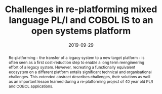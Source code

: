---
abstract: Re-platforming - the transfer of a legacy system to a new target platform
  - is often seen as a first cost-reduction step to enable a long term reengineering
  effort of a legacy system. However, recreating a functionally equivalent ecosystem
  on a different platform entails significant technical and organisational challenges.
  This extended abstract describes challenges, their solutions as well as an important
  lesson learned during a re-platforming project of 40 year old PL/I and COBOL applications.
authors:
- Thomas Wagner
- Christian Brem
- Stefan Strobl
- Thomas Grechenig
date: '2019-09-29'
featured: false
links:
- name: Publik
  url: https://publik.tuwien.ac.at/showentry.php?ID=287206&lang=2
publication_types:
- '1'
publishDate: '2019-09-29'
title: Challenges in re-platforming mixed language PL/I and COBOL IS to an open systems
  platform
url_pdf: ''
---